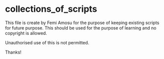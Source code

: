 # collections_of_scripts
This file is create by Femi Amosu for the purpose of keeping existing scripts for future purpose.
This should be used for the purpose of learning and no copyright is allowed.

Unauthorised use of this is not permitted.

Thanks!
